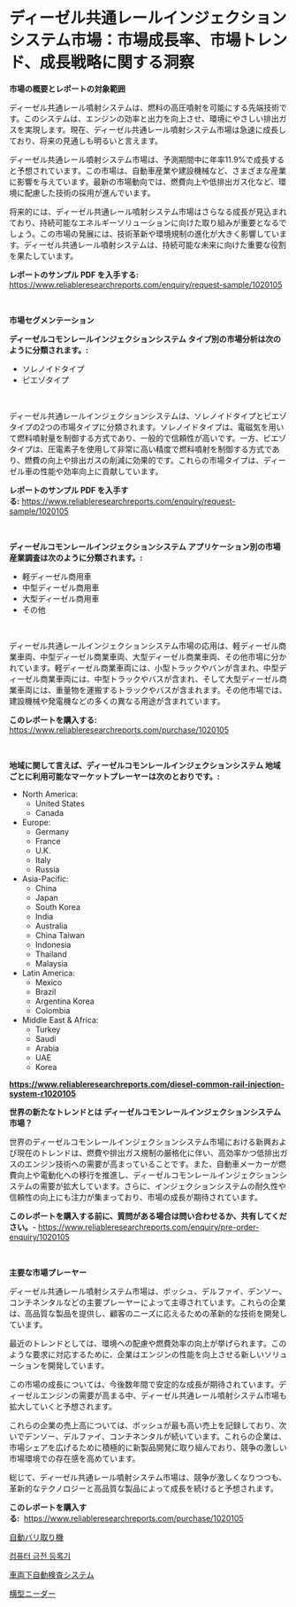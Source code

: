 <p><h1>ディーゼル共通レールインジェクションシステム市場：市場成長率、市場トレンド、成長戦略に関する洞察</h1></p><p><strong>市場の概要とレポートの対象範囲</strong></p>
<p><p>ディーゼル共通レール噴射システムは、燃料の高圧噴射を可能にする先端技術です。このシステムは、エンジンの効率と出力を向上させ、環境にやさしい排出ガスを実現します。現在、ディーゼル共通レール噴射システム市場は急速に成長しており、将来の見通しも明るいと言えます。</p><p>ディーゼル共通レール噴射システム市場は、予測期間中に年率11.9%で成長すると予想されています。この市場は、自動車産業や建設機械など、さまざまな産業に影響を与えています。最新の市場動向では、燃費向上や低排出ガス化など、環境に配慮した技術の採用が進んでいます。</p><p>将来的には、ディーゼル共通レール噴射システム市場はさらなる成長が見込まれており、持続可能なエネルギーソリューションに向けた取り組みが重要となるでしょう。この市場の発展には、技術革新や環境規制の進化が大きく影響しています。ディーゼル共通レール噴射システムは、持続可能な未来に向けた重要な役割を果たしています。</p></p>
<p><strong>レポートのサンプル PDF を入手する:</strong> <a href="https://www.reliableresearchreports.com/enquiry/request-sample/1020105">https://www.reliableresearchreports.com/enquiry/request-sample/1020105</a></p>
<p>&nbsp;</p>
<p><strong>市場セグメンテーション</strong></p>
<p><strong>ディーゼルコモンレールインジェクションシステム タイプ別の市場分析は次のように分類されます。:</strong></p>
<p><ul><li>ソレノイドタイプ</li><li>ピエゾタイプ</li></ul></p>
<p>&nbsp;</p>
<p><p>ディーゼル共通レールインジェクションシステムは、ソレノイドタイプとピエゾタイプの2つの市場タイプに分類されます。ソレノイドタイプは、電磁気を用いて燃料噴射量を制御する方式であり、一般的で信頼性が高いです。一方、ピエゾタイプは、圧電素子を使用して非常に高い精度で燃料噴射を制御する方式であり、燃費の向上や排出ガスの削減に効果的です。これらの市場タイプは、ディーゼル車の性能や効率向上に貢献しています。</p></p>
<p><strong>レポートのサンプル PDF を入手する:</strong>&nbsp;<a href="https://www.reliableresearchreports.com/enquiry/request-sample/1020105">https://www.reliableresearchreports.com/enquiry/request-sample/1020105</a></p>
<p>&nbsp;</p>
<p><strong> ディーゼルコモンレールインジェクションシステム アプリケーション別の市場産業調査は次のように分類されます。:</strong></p>
<p><ul><li>軽ディーゼル商用車</li><li>中型ディーゼル商用車</li><li>大型ディーゼル商用車</li><li>その他</li></ul></p>
<p>&nbsp;</p>
<p><p>ディーゼル共通レールインジェクションシステム市場の応用は、軽ディーゼル商業車両、中型ディーゼル商業車両、大型ディーゼル商業車両、その他市場に分かれています。軽ディーゼル商業車両には、小型トラックやバンが含まれ、中型ディーゼル商業車両には、中型トラックやバスが含まれ、そして大型ディーゼル商業車両には、重量物を運搬するトラックやバスが含まれます。その他市場では、建設機械や発電機などの多くの異なる用途が含まれています。</p></p>
<p><strong>このレポートを購入する:</strong>&nbsp; <a href="https://www.reliableresearchreports.com/purchase/1020105">https://www.reliableresearchreports.com/purchase/1020105</a></p>
<p>&nbsp;</p>
<p><strong>地域に関して言えば、ディーゼルコモンレールインジェクションシステム 地域ごとに利用可能なマーケットプレーヤーは次のとおりです。:</strong></p>
<p><ul>
    <li>
        North America:
        <ul>
            <li>United States</li>
            <li>Canada</li>
        </ul>
    </li>
    <li>
        Europe:
        <ul>
            <li>Germany</li>
            <li>France</li>
            <li>U.K.</li>
            <li>Italy</li>
            <li>Russia</li>
        </ul>
    </li>
    <li>
        Asia-Pacific:
        <ul>
            <li>China</li>
            <li>Japan</li>
            <li>South Korea</li>
            <li>India</li>
            <li>Australia</li>
            <li>China Taiwan</li>
            <li>Indonesia</li>
            <li>Thailand</li>
            <li>Malaysia</li>
        </ul>
    </li>
    <li>
        Latin America:
        <ul>
            <li>Mexico</li>
            <li>Brazil</li>
            <li>Argentina Korea</li>
            <li>Colombia</li>
        </ul>
    </li>
    <li>
        Middle East & Africa:
        <ul>
            <li>Turkey</li>
            <li>Saudi</li>
            <li>Arabia</li>
            <li>UAE</li>
            <li>Korea</li>
        </ul>
    </li>
    </ul></p>
<p><strong><a href="https://www.reliableresearchreports.com/diesel-common-rail-injection-system-r1020105">https://www.reliableresearchreports.com/diesel-common-rail-injection-system-r1020105</a></strong>&nbsp;</p>
<p><strong>世界の新たなトレンドとは ディーゼルコモンレールインジェクションシステム 市場？</strong></p>
<p><p>世界のディーゼルコモンレールインジェクションシステム市場における新興および現在のトレンドは、燃費や排出ガス規制の厳格化に伴い、高効率かつ低排出ガスのエンジン技術への需要が高まっていることです。また、自動車メーカーが燃費向上や電動化への移行を推進し、ディーゼルコモンレールインジェクションシステムの需要が拡大しています。さらに、インジェクションシステムの耐久性や信頼性の向上にも注力が集まっており、市場の成長が期待されています。</p></p>
<p><strong>このレポートを購入する前に、質問がある場合は問い合わせるか、共有してください。</strong>- <a href="https://www.reliableresearchreports.com/enquiry/pre-order-enquiry/1020105">https://www.reliableresearchreports.com/enquiry/pre-order-enquiry/1020105</a></p>
<p>&nbsp;</p>
<p><strong>主要な市場プレーヤー</strong></p>
<p><p>ディーゼル共通レール噴射システム市場は、ボッシュ、デルファイ、デンソー、コンチネンタルなどの主要プレーヤーによって主導されています。これらの企業は、高品質な製品を提供し、顧客のニーズに応えるための革新的な技術を開発しています。</p><p>最近のトレンドとしては、環境への配慮や燃費効率の向上が挙げられます。このような要求に対応するために、企業はエンジンの性能を向上させる新しいソリューションを開発しています。</p><p>この市場の成長については、今後数年間で安定的な成長が期待されています。ディーゼルエンジンの需要が高まる中、ディーゼル共通レール噴射システム市場も拡大していくと予想されます。</p><p>これらの企業の売上高については、ボッシュが最も高い売上を記録しており、次いでデンソー、デルファイ、コンチネンタルが続いています。これらの企業は、市場シェアを広げるために積極的に新製品開発に取り組んでおり、競争の激しい市場環境での存在感を高めています。</p><p>総じて、ディーゼル共通レール噴射システム市場は、競争が激しくなりつつも、革新的なテクノロジーと高品質な製品によって成長を続けると予想されます。</p></p>
<p><strong>このレポートを購入する:</strong>&nbsp;&nbsp;<a href="https://www.reliableresearchreports.com/purchase/1020105">https://www.reliableresearchreports.com/purchase/1020105</a></p>
<p><p><a href="https://github.com/SarahFahey88/Market-Research-Report-List-1/blob/main/438039919468.md">自動バリ取り機</a></p><p><a href="https://medium.com/@juliastanley2022/%EC%BB%B4%ED%93%A8%ED%84%B0%ED%99%94%EB%90%9C-%ED%98%84%EA%B8%88-%EB%93%B1%EB%A1%9D%EA%B8%B0-%EC%8B%9C%EC%9E%A5-%EB%B6%84%EC%84%9D-%EA%B8%80%EB%A1%9C%EB%B2%8C-%EC%82%B0%EC%97%85-%EC%A0%84%EB%A7%9D-%EB%B0%8F-%EC%98%88%EC%B8%A1-2024%EB%85%84%EB%B6%80%ED%84%B0-2031%EB%85%84-82b4ff95b9ea">컴퓨터 금전 등록기</a></p><p><a href="https://medium.com/@lonnierami89675202/%E8%87%AA%E5%8B%95%E8%BB%8A%E4%B8%A1%E6%A4%9C%E6%9F%BB%E3%82%B7%E3%82%B9%E3%83%86%E3%83%A0%E5%B8%82%E5%A0%B4-%E6%88%90%E5%8A%9F%E3%81%99%E3%82%8B%E3%83%93%E3%82%B8%E3%83%8D%E3%82%B9%E6%88%A6%E7%95%A5%E3%81%AE%E9%8D%B52031%E5%B9%B4%E3%81%BE%E3%81%A7%E3%81%AE%E4%BA%88%E6%B8%AC-9eaf3786562b">車両下自動検査システム</a></p><p><a href="https://medium.com/@luckeycorbin/%E3%83%9B%E3%83%AA%E3%82%BE%E3%83%B3%E3%82%BF%E3%83%AB%E3%83%8B%E3%83%BC%E3%83%80%E3%83%BC%E5%B8%82%E5%A0%B4%E3%83%AC%E3%83%9D%E3%83%BC%E3%83%88%E3%81%AF-%E3%81%93%E3%81%AE%E5%B8%82%E5%A0%B4%E3%81%AE%E6%9C%80%E6%96%B0%E3%81%AE%E3%83%88%E3%83%AC%E3%83%B3%E3%83%89%E3%82%84%E6%88%90%E9%95%B7%E6%A9%9F%E4%BC%9A%E3%82%92%E6%98%8E%E3%82%89%E3%81%8B%E3%81%AB%E3%81%97%E3%81%BE%E3%81%99-c7eb126be330">横型ニーダー</a></p></p>